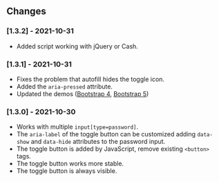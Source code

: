 ## Changes

### [1.3.2] - 2021-10-31
- Added script working with jQuery or Cash.

### [1.3.1] - 2021-10-31
- Fixes the problem that autofill hides the toggle icon.
- Added the `aria-pressed` attribute.
- Updated the demos ([Bootstrap 4](https://slackero.github.io/bootstrap-show-password-toggle/tests/bootstrap4-sign-in/), [Bootstrap 5](https://slackero.github.io/bootstrap-show-password-toggle/tests/bootstrap5-sign-in/))

### [1.3.0] - 2021-10-30
- Works with multiple `input[type=password]`.
- The `aria-label` of the toggle button can be customized adding `data-show` and `data-hide` attributes to the password input.
- The toggle button is added by JavaScript, remove existing `<button>` tags.
- The toggle button works more stable.
- The toggle button is always visible.
